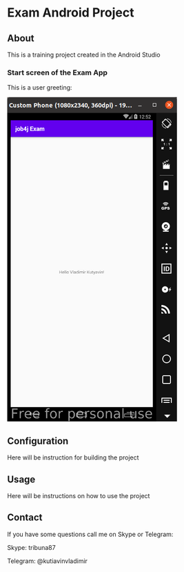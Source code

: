 # Exam Android Project

## About

This is a training project created in the Android Studio

### Start screen of the Exam App

This is a user greeting:

![Image start screen](https://raw.githubusercontent.com/kva-devops/job4jExam/master/images/startScreenImage.png)

## Configuration

Here will be instruction for building the project

## Usage

Here will be instructions on how to use the project

## Contact

If you have some questions call me on Skype or Telegram: 

Skype: tribuna87

Telegram: @kutiavinvladimir

